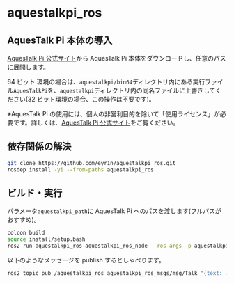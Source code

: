 # aquestalkpi_ros

## AquesTalk Pi 本体の導入

[AquesTalk Pi 公式サイト](https://www.a-quest.com/products/aquestalkpi.html)から AquesTalk Pi 本体をダウンロードし、任意のパスに展開します。

64 ビット 環境の場合は、`aquestalkpi/bin64`ディレクトリ内にある実行ファイル`AquesTalkPi`を、`aquestalkpi`ディレクトリ内の同名ファイルに上書きしてください(32 ビット環境の場合、この操作は不要です)。

※AquesTalk Pi の使用には、個人の非営利目的を除いて「使用ライセンス」が必要です。詳しくは、[AquesTalk Pi 公式サイト](https://www.a-quest.com/products/aquestalkpi.html)をご覧ください。

## 依存関係の解決

```bash
git clone https://github.com/eyr1n/aquestalkpi_ros.git
rosdep install -yi --from-paths aquestalkpi_ros
```

## ビルド・実行

パラメータ`aquestalkpi_path`に AquesTalk Pi へのパスを渡します(フルパスがおすすめ)。

```bash
colcon build
source install/setup.bash
ros2 run aquestalkpi_ros aquestalkpi_ros_node --ros-args -p aquestalkpi_path:=[AquesTalk Piへのパス]
```

以下のようなメッセージを publish するとしゃべります。

```bash
ros2 topic pub /aquestalkpi_ros aquestalkpi_ros_msgs/msg/Talk "{text: こんにちは, voice: f1, speed: 100}"
```
